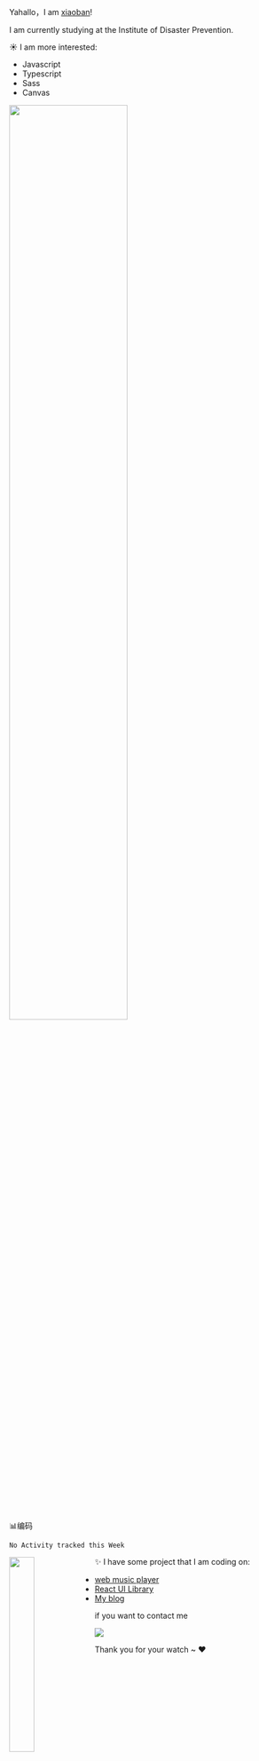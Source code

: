 Yahallo，I am [xiaoban](http://blog.builtcat.top/)!

I am currently studying at the Institute of Disaster Prevention.

:sunny: I am more interested:

- Javascript
- Typescript
- Sass
- Canvas


<img  src="https://github-readme-stats.vercel.app/api?username=builtcat&theme=radical" width="65%">



:bar_chart:编码

<!--START_SECTION:waka-->
```text
No Activity tracked this Week
```
<!--END_SECTION:waka-->


<img align="left"  src="https://github-readme-stats.vercel.app/api/top-langs/?username=builtcat&theme=radical" width="30%" >


:sparkles: I have some project that I am coding on:


- [web music player](http://moggy.builtcat.top/)
- [React UI Library](http://pussycat.builtcat.top/)
- [My blog](http://blog.builtcat.top/)

if you want to contact me

<img src="https://img.shields.io/badge/Email-wt920116625%40live.com-brightgreen">

Thank you for your watch ~ :heart:
